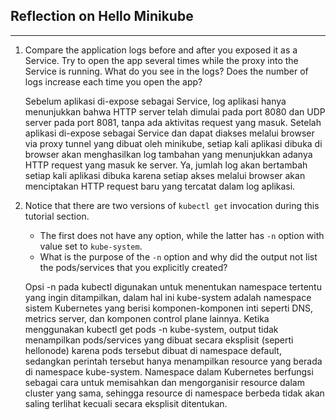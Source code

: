 ## Reflection on Hello Minikube
----
1. Compare the application logs before and after you exposed it as a Service. Try to open the app several times while the proxy into the Service is running. What do you see in the logs? Does the number of logs increase each time you open the app?

    Sebelum aplikasi di-expose sebagai Service, log aplikasi hanya menunjukkan bahwa HTTP server telah dimulai pada port 8080 dan UDP server pada port 8081, tanpa ada aktivitas request yang masuk. Setelah aplikasi di-expose sebagai Service dan dapat diakses melalui browser via proxy tunnel yang dibuat oleh minikube, setiap kali aplikasi dibuka di browser akan menghasilkan log tambahan yang menunjukkan adanya HTTP request yang masuk ke server. Ya, jumlah log akan bertambah setiap kali aplikasi dibuka karena setiap akses melalui browser akan menciptakan HTTP request baru yang tercatat dalam log aplikasi.

2. Notice that there are two versions of `kubectl get` invocation during this tutorial section.
   - The first does not have any option, while the latter has `-n` option with value set to
`kube-system`.
   - What is the purpose of the `-n` option and why did the output not list the pods/services that you
explicitly created?

    Opsi -n pada kubectl digunakan untuk menentukan namespace tertentu yang ingin ditampilkan, dalam hal ini kube-system adalah namespace sistem Kubernetes yang berisi komponen-komponen inti seperti DNS, metrics server, dan komponen control plane lainnya. Ketika menggunakan kubectl get pods -n kube-system, output tidak menampilkan pods/services yang dibuat secara eksplisit (seperti hellonode) karena pods tersebut dibuat di namespace default, sedangkan perintah tersebut hanya menampilkan resource yang berada di namespace kube-system. Namespace dalam Kubernetes berfungsi sebagai cara untuk memisahkan dan mengorganisir resource dalam cluster yang sama, sehingga resource di namespace berbeda tidak akan saling terlihat kecuali secara eksplisit ditentukan.
